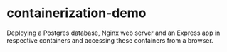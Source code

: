 # containerization-demo
Deploying a Postgres database, Nginx web server and an Express app in respective containers and accessing these containers from a browser.
